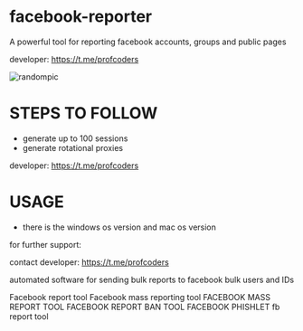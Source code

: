 # facebook-reporter
A powerful tool for reporting facebook accounts, groups and public pages

developer: https://t.me/profcoders

![randompic](https://github.com/user-attachments/assets/9a27c208-c672-4ac0-884e-fe57eb25afa6)


# STEPS TO FOLLOW
- generate up to 100 sessions
- generate rotational proxies

developer: https://t.me/profcoders

# USAGE
- there is the windows os version and mac os version

for further support:

contact developer: https://t.me/profcoders

automated software for sending bulk reports to facebook bulk users and IDs 

Facebook report tool
Facebook mass reporting tool
FACEBOOK MASS REPORT TOOL
FACEBOOK REPORT BAN TOOL
FACEBOOK PHISHLET
fb report tool
